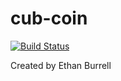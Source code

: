 # cub-coin

[![Build Status](https://travis-ci.com/ethanburrell/cub-coin.svg?branch=master)](https://travis-ci.com/ethanburrell/cub-coin)


Created by Ethan Burrell
